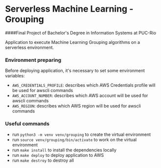 # Serverless Machine Learning - Grouping
####Final Project of Bachelor's Degree in Information Systems at PUC-Rio

Application to execute Machine Learning Grouping algorithms on a serverless environment.

### Environment preparing
Before deploying application, it's necessary to set some environment variables:
* `AWS_CREDENTIALS_PROFILE`: describes which AWS Credentials profile will be used for awscli commands
* `AWS_ACCOUNT_NUMBER`: describes which AWS account will be used for awscli commands
* `AWS_REGION`: describes which AWS region will be used for awscli commands

### Useful commands
* run `python3 -m venv venv/grouping` to create the virtual environment
* run `source venv/grouping/bin/activate` to work on the virtual environment
* run `make install` to install the dependencies locally
* run `make deploy` to deploy application to AWS
* run `make destroy` to destroy all
